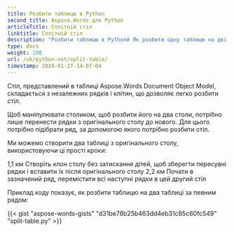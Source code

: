 ```yaml
---
title: Розбити таблицю в Python
second_title: Aspose.Words для Python
articleTitle: Сплітній стіл
linktitle: Сплітній стіл
description: "Розбити таблицю в Pythonй Як розбити одну таблицю на дві окремі столи Pythonй"
type: docs
weight: 100
url: /uk/python-net/split-table/
timestamp: 2024-01-27-14-07-04
---
```


Стіл, представлений в таблиці Aspose.Words Document Object Model, складається з незалежних рядків і клітин, що дозволяє легко розбити стіл.

Щоб маніпулювати столиком, щоб розбити його на два столи, потрібно лише перенести рядки з оригінального столу до нового. Для цього потрібно підібрати ряд, за допомогою якого потрібно розбити стіл.

Ми можемо створити два таблиці з оригінального столу, використовуючи ці прості кроки:

1,1 км Створіть клон столу без затискання дітей, щоб зберегти пересувні рядки і вставити їх після оригінального столу
2,2 км Почати в зазначений ряд, перемістити всі наступні рядки в цей другий стіл

Приклад коду показує, як розбити таблицю на два таблиці за певним рядом:

{{< gist "aspose-words-gists" "d31be78b25b463dd4eb31c85c60fc549" "split-table.py" >}}
